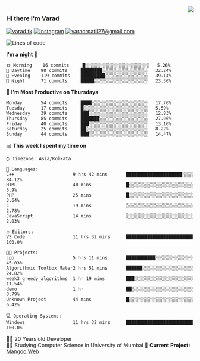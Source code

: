 <img align='right' src="https://github-readme-stats.vercel.app/api?username=varadp2000&show_icons=true">

### Hi there I'm Varad

[![varad.tk](https://img.shields.io/static/v1?label=varad.tk&message=%20&color=yellow&logo=&style=flat-square&logoColor=white)](https://varad.tk/)
[![Instagram](https://img.shields.io/static/v1?label=Instagram&message=%20&color=orange&logo=Instagram&style=flat-square&logoColor=white)](https://www.instagram.com/varad.r.p/)
[![varadrpatil27@gmail.com](https://img.shields.io/static/v1?label=me@lucafluri.ch&message=%20&color=red&logo=gmail&style=flat-square&logoColor=white)](mailto:varadrpatil27@gmail.com)


<!--START_SECTION:waka-->
![Lines of code](https://img.shields.io/badge/From%20Hello%20World%20I've%20written-969219%20Lines%20of%20code-blue)

**I'm a night 🦉** 

```text
🌞 Morning    16 commits     █░░░░░░░░░░░░░░░░░░░░░░░░   5.26% 
🌆 Daytime    98 commits     ████████░░░░░░░░░░░░░░░░░   32.24% 
🌃 Evening    119 commits    █████████░░░░░░░░░░░░░░░░   39.14% 
🌙 Night      71 commits     █████░░░░░░░░░░░░░░░░░░░░   23.36%

```
📅 **I'm Most Productive on Thursdays** 

```text
Monday       54 commits     ████░░░░░░░░░░░░░░░░░░░░░   17.76% 
Tuesday      17 commits     █░░░░░░░░░░░░░░░░░░░░░░░░   5.59% 
Wednesday    39 commits     ███░░░░░░░░░░░░░░░░░░░░░░   12.83% 
Thursday     85 commits     ███████░░░░░░░░░░░░░░░░░░   27.96% 
Friday       40 commits     ███░░░░░░░░░░░░░░░░░░░░░░   13.16% 
Saturday     25 commits     ██░░░░░░░░░░░░░░░░░░░░░░░   8.22% 
Sunday       44 commits     ███░░░░░░░░░░░░░░░░░░░░░░   14.47%

```


📊 **This week I spent my time on** 

```text
⌚︎ Timezone: Asia/Kolkata

💬 Languages: 
C++                      9 hrs 42 mins       █████████████████████░░░░   84.12% 
HTML                     40 mins             █░░░░░░░░░░░░░░░░░░░░░░░░   5.9% 
PHP                      25 mins             █░░░░░░░░░░░░░░░░░░░░░░░░   3.64% 
C                        19 mins             ░░░░░░░░░░░░░░░░░░░░░░░░░   2.78% 
JavaScript               14 mins             ░░░░░░░░░░░░░░░░░░░░░░░░░   2.03%

🔥 Editors: 
VS Code                  11 hrs 32 mins      █████████████████████████   100.0%

🐱‍💻 Projects: 
cpp                      5 hrs 11 mins       ███████████░░░░░░░░░░░░░░   45.03% 
Algorithmic Toolbox Mater2 hrs 51 mins       ██████░░░░░░░░░░░░░░░░░░░   24.82% 
week3_greedy_algorithms  1 hr 19 mins        ███░░░░░░░░░░░░░░░░░░░░░░   11.54% 
demo                     1 hr                ██░░░░░░░░░░░░░░░░░░░░░░░   8.79% 
Unknown Project          44 mins             █░░░░░░░░░░░░░░░░░░░░░░░░   6.42%

💻 Operating Systems: 
Windows                  11 hrs 32 mins      █████████████████████████   100.0%

```


<!--END_SECTION:waka-->


👨‍💻 20 Years old Developer  
👨‍🎓 Studying Computer Science in University of Mumbai
🚧 **Current Project:** [Mangoo Web](https://github.com/varadp2000/mongoo-web)
